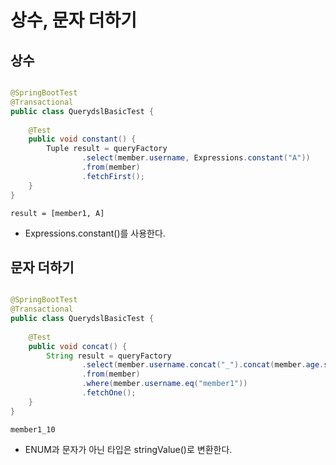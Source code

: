# 상수, 문자 더하기

## 상수

```java

@SpringBootTest
@Transactional
public class QuerydslBasicTest {
    
    @Test
    public void constant() {
        Tuple result = queryFactory
                .select(member.username, Expressions.constant("A"))
                .from(member)
                .fetchFirst();
    }
}
```

```text
result = [member1, A]
```

- Expressions.constant()를 사용한다.

## 문자 더하기

```java

@SpringBootTest
@Transactional
public class QuerydslBasicTest {
    
    @Test
    public void concat() {
        String result = queryFactory
                .select(member.username.concat("_").concat(member.age.stringValue()))
                .from(member)
                .where(member.username.eq("member1"))
                .fetchOne();
    }
}
```

```text
member1_10
```

- ENUM과 문자가 아닌 타입은 stringValue()로 변환한다.